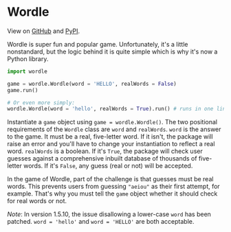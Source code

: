 # Wordle

View on [GitHub](https://github.com/preritdas/wordle) and [PyPI](https://pypi.org/project/wordle-python/).

Wordle is super fun and popular game. Unfortunately, it's a little nonstandard, but the logic behind it is quite simple which is why it's now a Python library.

```python
import wordle

game = wordle.Wordle(word = 'HELLO', realWords = False)
game.run()

# Or even more simply:
wordle.Wordle(word = 'hello', realWords = True).run() # runs in one line. 
```

Instantiate a `game` object using `game = wordle.Wordle()`. The two positional requirements of the `Wordle` class are `word` and `realWords`. `word` is the answer to the game. It must be a real, five-letter word. If it isn't, the package will raise an error and you'll have to change your instantiation to reflect a real word. `realWords` is a boolean. If it's `True`, the package will check user guesses against a comprehensive inbuilt database of thousands of five-letter words. If it's `False`, any guess (real or not) will be accepted. 

In the game of Wordle, part of the challenge is that guesses must be real words. This prevents users from guessing `"aeiou"` as their first attempt, for example. That's why you must tell the `game` object whether it should check for real words or not.

_Note_: In version 1.5.10, the issue disallowing a lower-case `word` has been patched. `word = 'hello'` and `word = 'HELLO'` are both acceptable. 
